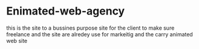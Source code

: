 # Enimated-web-agency
 this is the site to a bussines purpose site for the client to make sure freelance and the site are alredey use for markeitig and the carry animated web site

